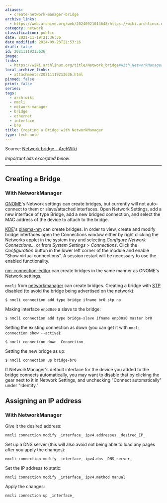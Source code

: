 ```yaml
---
aliases:
  - create-network-manager-bridge
archive_links:
  - https://web.archive.org/web/20240921013648/https://wiki.archlinux.org/title/Network_bridge
category: network
classification: public
date: 2021-11-19T21:36:36
date_modified: 2024-09-23T21:53:16
draft: false
id: 20211119213636
image: 
links:
  - https://wiki.archlinux.org/title/Network_bridge#With_NetworkManager
local_archive_links:
  - attachments/20211119213636.html
pinned: false
print: false
series: 
tags:
  - arch-wiki
  - nmcli
  - network-manager
  - bridge
  - ethernet
  - interface
  - br0
title: Creating a Bridge with NetworkManager
type: tech-note
---
```


Source: [Network bridge - ArchWiki](https://wiki.archlinux.org/title/Network_bridge#With_NetworkManager)

_Important bits excerpted below_.

---

## Creating a Bridge

### With NetworkManager

[GNOME](https://wiki.archlinux.org/title/GNOME "GNOME")'s Network settings can create bridges, but currently will not auto-connect to them or slave/attached interfaces. Open Network Settings, add a new interface of type Bridge, add a new bridged connection, and select the MAC address of the device to attach to the bridge.

[KDE](https://wiki.archlinux.org/title/KDE "KDE")'s [plasma-nm](https://archlinux.org/packages/?name=plasma-nm) can create bridges. In order to view, create and modify bridge interfaces open the Connections window either by right clicking the Networks applet in the system tray and selecting _Configure Network Connections..._ or from _System Settings &gt; Connections_. Click the _Configuration_ button in the lower left corner of the module and enable "Show virtual connections". A session restart will be necessary to use the enabled functionality.

[nm-connection-editor](https://archlinux.org/packages/?name=nm-connection-editor) can create bridges in the same manner as GNOME's Network settings.

`nmcli` from [networkmanager](https://archlinux.org/packages/?name=networkmanager) can create bridges. Creating a bridge with [STP](https://en.wikipedia.org/wiki/Spanning_Tree_Protocol "wikipedia:Spanning Tree Protocol") disabled (to avoid the bridge being advertised on the network):

    $ nmcli connection add type bridge ifname br0 stp no

Making interface `enp30s0` a slave to the bridge:

    $ nmcli connection add type bridge-slave ifname enp30s0 master br0

Setting the existing connection as down (you can get it with `nmcli connection show --active`):

    $ nmcli connection down _Connection_

Setting the new bridge as up:

    $ nmcli connection up bridge-br0

If NetworkManager's default interface for the device you added to the bridge connects automatically, you may want to disable that by clicking the gear next to it in Network Settings, and unchecking "Connect automatically" under "Identity."

## Assigning an IP address

### With NetworkManager

Give it the desired address:

    nmcli connection modify _interface_ ipv4.addresses _desired_IP_

Set up a DNS server (this will also avoid not being able to load any pages after you apply the changes):

    nmcli connection modify _interface_ ipv4.dns _DNS_server_

Set the IP address to static:

    nmcli connection modify _interface_ ipv4.method manual

Apply the changes:

    nmcli connection up _interface_
